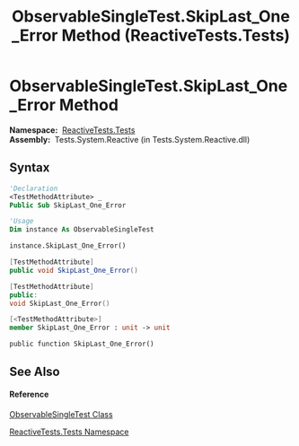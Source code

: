 ﻿---
title: ObservableSingleTest.SkipLast_One_Error Method  (ReactiveTests.Tests)
TOCTitle: SkipLast_One_Error Method
ms:assetid: M:ReactiveTests.Tests.ObservableSingleTest.SkipLast_One_Error
ms:mtpsurl: https://msdn.microsoft.com/en-us/library/reactivetests.tests.observablesingletest.skiplast_one_error(v=VS.103)
ms:contentKeyID: 36620326
ms.date: 06/28/2011
mtps_version: v=VS.103
f1_keywords:
- ReactiveTests.Tests.ObservableSingleTest.SkipLast_One_Error
dev_langs:
- CSharp
- JScript
- VB
- FSharp
- c++
---

# ObservableSingleTest.SkipLast\_One\_Error Method

**Namespace:**  [ReactiveTests.Tests](hh289046\(v=vs.103\).md)  
**Assembly:**  Tests.System.Reactive (in Tests.System.Reactive.dll)

## Syntax

``` vb
'Declaration
<TestMethodAttribute> _
Public Sub SkipLast_One_Error
```

``` vb
'Usage
Dim instance As ObservableSingleTest

instance.SkipLast_One_Error()
```

``` csharp
[TestMethodAttribute]
public void SkipLast_One_Error()
```

``` c++
[TestMethodAttribute]
public:
void SkipLast_One_Error()
```

``` fsharp
[<TestMethodAttribute>]
member SkipLast_One_Error : unit -> unit 
```

``` jscript
public function SkipLast_One_Error()
```

## See Also

#### Reference

[ObservableSingleTest Class](hh315143\(v=vs.103\).md)

[ReactiveTests.Tests Namespace](hh289046\(v=vs.103\).md)

